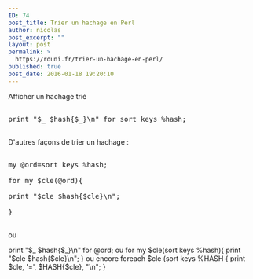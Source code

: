 ```yaml
---
ID: 74
post_title: Trier un hachage en Perl
author: nicolas
post_excerpt: ""
layout: post
permalink: >
  https://rouni.fr/trier-un-hachage-en-perl/
published: true
post_date: 2016-01-18 19:20:10
---
```

Afficher un hachage trié

<pre class="lang:perl decode:1 " >

print &quot;$_ $hash{$_}\n&quot; for sort keys %hash;

</pre>

D'autres façons de trier un hachage :

<pre class="lang:perl decode:1 " >

my @ord=sort keys %hash;

for my $cle(@ord){

print &quot;$cle $hash{$cle}\n&quot;;

}

</pre>

ou

print "$_ $hash{$_}\n" for @ord;
ou
for my $cle(sort keys %hash){ print "$cle $hash{$cle}\n"; }
ou encore
foreach $cle (sort keys %HASH { print $cle, '=', $HASH{$cle}, "\n"; }